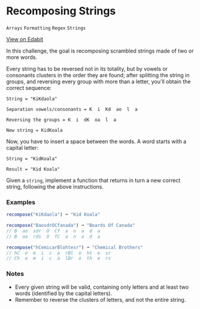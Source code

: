 # Recomposing Strings

`Arrays` `Formatting` `Regex` `Strings`

[View on Edabit](https://edabit.com/challenge/nLRGjd2LeAECKykZz)

In this challenge, the goal is recomposing scrambled strings made of two or more words.

Every string has to be reversed not in its totality, but by vowels or consonants clusters in the order they are found; after splitting the string in groups, and reversing every group with more than a letter, you'll obtain the correct sequence:

```
String = "KiKdaola"

Separation vowels/consonants = K  i  Kd  ao  l  a

Reversing the groups = K  i  dK  oa  l  a

New string = KidKoala
```

Now, you have to insert a space between the words. A word starts with a capital letter:

```
String = "KidKoala"

Result = "Kid Koala"
```

Given a `string`, implement a function that returns in turn a new correct string, following the above instructions.

### Examples

```js
recompose("KiKdaola") ➞ "Kid Koala"

recompose("BaosdrOCfanada") ➞ "Boards Of Canada"
// B  ao  sdr  O  Cf  a  n  a  d  a
// B  oa  rds  O  fC  a  n  a  d  a

recompose("hCemicarBlohtesr") ➞ "Chemical Brothers"
// hC  e  m  i  c  a  rBl  o  ht  e  sr
// Ch  e  m  i  c  a  lBr  o  th  e  rs
```

### Notes

- Every given string will be valid, containing only letters and at least two words (identified by the capital letters).
- Remember to reverse the clusters of letters, and not the entire string.
